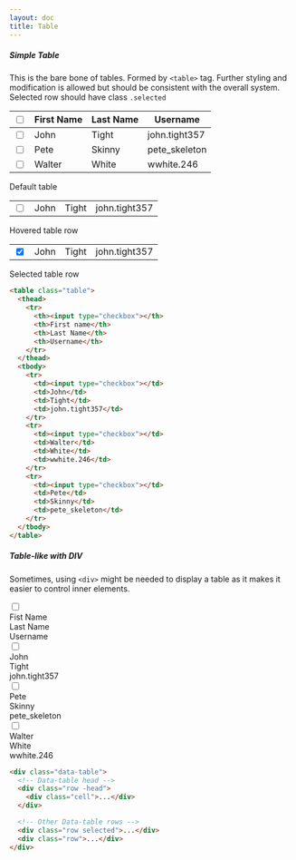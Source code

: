 ```yaml
---
layout: doc
title: Table
---
```

<h5 class="section-title">Simple Table</h5>
<p>This is the bare bone of tables. Formed by <code>&lt;table&gt;</code> tag. Further styling and modification is allowed but should be consistent with the overall system. Selected row should have class <code>.selected</code></p>

<div class="table-demo">
  <table class="table">
    <thead>
      <tr>
        <th class="checkbox-item">
          <div class="checkbox-wrapper">
            <input type="checkbox" class="checkbox" id="checkbox-1" />
            <label for="checkbox-1"></label>
          </div>
        </th>
        <th>First Name</th>
        <th>Last Name</th>
        <th>Username</th>
      </tr>
    </thead>
    <tbody>
      <tr>
        <td class="checkbox-item">
          <div class="checkbox-wrapper">
            <input type="checkbox" class="checkbox" id="checkbox-2" />
            <label for="checkbox-2"></label>
          </div>
        </td>
        <td>John</td>
        <td>Tight</td>
        <td>john.tight357</td>
      </tr>
      <tr>
        <td class="checkbox-item">
          <div class="checkbox-wrapper">
            <input type="checkbox" class="checkbox" id="checkbox-3" />
            <label for="checkbox-3"></label>
          </div>
        </td>
        <td>Pete</td>
        <td>Skinny</td>
        <td>pete_skeleton</td>
      </tr>
      <tr>
        <td class="checkbox-item">
          <div class="checkbox-wrapper">
            <input type="checkbox" class="checkbox" id="checkbox-4" />
            <label for="checkbox-4"></label>
          </div>
        </td>
        <td>Walter</td>
        <td>White</td>
        <td>wwhite.246</td>
      </tr>
    </tbody>
  </table>
  <span class="small">Default table</span>
</div>

<div class="table-demo">
  <table class="table">
    <tbody>
      <tr class="-hover">
        <td class="checkbox-item">
          <div class="checkbox-wrapper">
            <input type="checkbox" class="checkbox" id="checkbox-5" />
            <label for="checkbox-5"></label>
          </div>
        </td>
        <td>John</td>
        <td>Tight</td>
        <td>john.tight357</td>
      </tr>
    </tbody>
  </table>
  <span class="small">Hovered table row</span>
</div>

<div class="table-demo">
  <table class="table">
    <tbody>
      <tr class="selected">
        <td class="checkbox-item">
          <div class="checkbox-wrapper">
            <input type="checkbox" class="checkbox" id="checkbox-6" checked />
            <label for="checkbox-6"></label>
          </div>
        </td>
        <td>John</td>
        <td>Tight</td>
        <td>john.tight357</td>
      </tr>
    </tbody>
  </table>
  <span class="small">Selected table row</span>
</div>

```html
<table class="table">
  <thead>
    <tr>
      <th><input type="checkbox"></th>
      <th>First name</th>
      <th>Last Name</th>
      <th>Username</th>
    </tr>
  </thead>
  <tbody>
    <tr>
      <td><input type="checkbox"></td>
      <td>John</td>
      <td>Tight</td>
      <td>john.tight357</td>
    </tr>
    <tr>
      <td><input type="checkbox"></td>
      <td>Walter</td>
      <td>White</td>
      <td>wwhite.246</td>
    </tr>
    <tr>
      <td><input type="checkbox"></td>
      <td>Pete</td>
      <td>Skinny</td>
      <td>pete_skeleton</td>
    </tr>
  </tbody>
</table>
```

<h5 class="section-title">Table-like with DIV</h5>
<p>Sometimes, using <code>&lt;div&gt;</code> might be needed to display a table as it makes it easier to control inner elements.</p>

<div class="data-table table-demo">
  <div class="row -head">
    <div class="cell checkbox-item">
      <div class="checkbox-wrapper">
        <input type="checkbox" class="checkbox" id="checkbox-7" />
        <label for="checkbox-7"></label>
      </div>
    </div>
    <div class="cell">Fist Name</div>
    <div class="cell">Last Name</div>
    <div class="cell">Username</div>
  </div>

  <div class="row">
    <div class="cell checkbox-item">
      <div class="checkbox-wrapper">
        <input type="checkbox" class="checkbox" id="checkbox-8" />
        <label for="checkbox-8"></label>
      </div>
    </div>
    <div class="cell">John</div>
    <div class="cell">Tight</div>
    <div class="cell">john.tight357</div>
  </div>

  <div class="row">
    <div class="cell checkbox-item">
      <div class="checkbox-wrapper">
        <input type="checkbox" class="checkbox" id="checkbox-9" />
        <label for="checkbox-9"></label>
      </div>
    </div>
    <div class="cell">Pete</div>
    <div class="cell">Skinny</div>
    <div class="cell">pete_skeleton</div>
  </div>

  <div class="row selected">
    <div class="cell checkbox-item">
      <div class="checkbox-wrapper">
        <input type="checkbox" class="checkbox" id="checkbox-10" />
        <label for="checkbox-10"></label>
      </div>
    </div>
    <div class="cell">Walter</div>
    <div class="cell">White</div>
    <div class="cell">wwhite.246</div>
  </div>
</div>

```html
<div class="data-table">
  <!-- Data-table head -->
  <div class="row -head">
    <div class="cell">...</div>
  </div>

  <!-- Other Data-table rows -->
  <div class="row selected">...</div>
  <div class="row">...</div>
</div>
```
